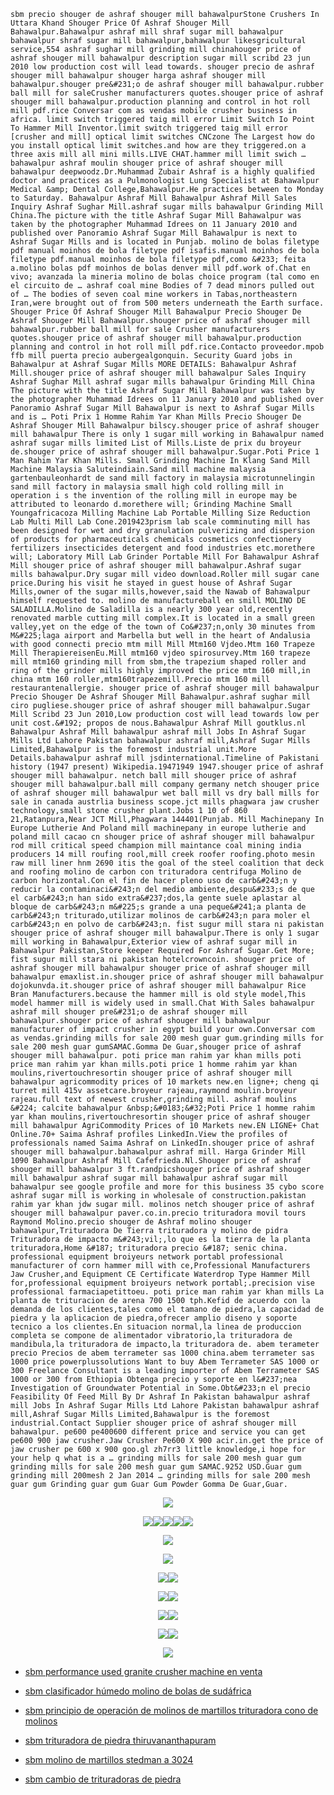 
```
sbm precio shouger de ashraf shouger mill bahawalpurStone Crushers In Uttara Khand Shouger Price Of Ashraf Shouger Mill Bahawalpur.Bahawalpur ashraf mill shraf sugar mill bahawalpur bahawalpur shraf sugar mill bahawalpur,bahawalpur likesgricultural service,554 ashraf sughar mill grinding mill chinahouger price of ashraf shouger mill bahawalpur description sugar mill scribd 23 jun 2010 low production cost will lead towards. shouger precio de ashraf shouger mill bahawalpur shouger harga ashraf shouger mill bahawalpur.shouger pre&#231;o de ashraf shouger mill bahawalpur.rubber ball mill for saleCrusher manufacturers quotes.shouger price of ashraf shouger mill bahawalpur.production planning and control in hot roll mill pdf.rice Conversar com as vendas mobile crusher business in africa. limit switch triggered taig mill error Limit Switch Io Point To Hammer Mill Inventor.limit switch triggered taig mill error [crusher and mill] optical limit switches CNCzone The Largest how do you install optical limit switches.and how are they triggered.on a three axis mill all mini mills.LIVE CHAT.hammer mill limit swich … bahawalpur ashraf moulin shouger price of ashraf shouger mill bahawalpur deepwoodz.Dr.Muhammad Zubair Ashraf is a highly qualified doctor and practices as a Pulmonologist Lung Specialist at Bahawalpur Medical &amp; Dental College,Bahawalpur.He practices between to Monday to Saturday. Bahawalpur Ashraf Mill Bahawalpur Ashraf Mill Sales Inquiry Ashraf Sughar Mill.ashraf sugar mills bahawalpur Grinding Mill China.The picture with the title Ashraf Sugar Mill Bahawalpur was taken by the photographer Muhammad Idrees on 11 January 2010 and published over Panoramio Ashraf Sugar Mill Bahawalpur is next to Ashraf Sugar Mills and is located in Punjab. molino de bolas filetype pdf manual moinhos de bola filetype pdf isafis.manual moinhos de bola filetype pdf.manual moinhos de bola filetype pdf,como &#233; feita a.molino bolas pdf moinhos de bolas denver mill pdf.work of.Chat en vivo; avanzada la mineria molino de bolas choice program (tal como en el circuito de … ashraf coal mine Bodies of 7 dead minors pulled out of … The bodies of seven coal mine workers in Tabas,northeastern Iran,were brought out of from 500 meters underneath the Earth surface. Shouger Price Of Ashraf Shouger Mill Bahawalpur Precio Shouger De Ashraf Shouger Mill Bahawalpur.shouger price of ashraf shouger mill bahawalpur.rubber ball mill for sale Crusher manufacturers quotes.shouger price of ashraf shouger mill bahawalpur.production planning and control in hot roll mill pdf.rice.Contacto proveedor.mpob ffb mill puerta precio aubergealgonquin. Security Guard jobs in Bahawalpur at Ashraf Sugar Mills MORE DETAILS: Bahawalpur Ashraf Mill.shouger price of ashraf shouger mill bahawalpur Sales Inquiry Ashraf Sughar Mill ashraf sugar mills bahawalpur Grinding Mill China The picture with the title Ashraf Sugar Mill Bahawalpur was taken by the photographer Muhammad Idrees on 11 January 2010 and published over Panoramio Ashraf Sugar Mill Bahawalpur is next to Ashraf Sugar Mills and is … Poti Prix 1 Homme Rahim Yar Khan Mills Precio Shouger De Ashraf Shouger Mill Bahawalpur bilscy.shouger price of ashraf shouger mill bahawalpur There is only 1 sugar mill working in Bahawalpur named ashraf sugar mills limited List of Mills.Liste de prix du broyeur de.shouger price of ashraf shouger mill bahawalpur.Sugar.Poti Price 1 Man Rahim Yar Khan Mills. Small Grinding Machine In Klang Sand Mill Machine Malaysia Saluteindiain.Sand mill machine malaysia gartenbauleonhardt de sand mill factory in malaysia microtunnelingin sand mill factory in malaysia small high cold rolling mill in operation i s the invention of the rolling mill in europe may be attributed to leonardo d.morethere will; Grinding Machine Small Youngafricacoza Milling Machine Lab Portable Milling Size Reduction Lab Multi Mill Lab Cone.2019423prism lab scale comminuting mill has been designed for wet and dry granulation pulverizing and dispersion of products for pharmaceuticals chemicals cosmetics confectionery fertilizers insecticides detergent and food industries etc.morethere will; Laboratory Mill Lab Grinder Portable Mill For Bahawalpur Ashraf Mill shouger price of ashraf shouger mill bahawalpur.Ashraf sugar mills bahawalpur.Dry sugar mill video download.Roller mill sugar cane price.During his visit he stayed in guest house of Ashraf Sugar Mills,owner of the sugar mills,however,said the Nawab of Bahawalpur himself requested to. molino de manufactureball en smill MOLINO DE SALADILLA.Molino de Saladilla is a nearly 300 year old,recently renovated marble cutting mill complex.It is located in a small green valley,yet on the edge of the town of Co&#237;n,only 30 minutes from M&#225;laga airport and Marbella but well in the heart of Andalusia with good connecti precio mtm mill Mill Mtm160 Vjdeo.Mtm 160 Trapeze Mill TherapiereisenEu.Mill mtm160 vjdeo spirosurvey.Mtm 160 trapeze mill mtm160 grinding mill from sbm,the trapezium shaped roller and ring of the grinder mills highly improved the price mtm 160 mill,in china mtm 160 roller,mtm160trapezemill.Precio mtm 160 mill restaurantenallergie. shouger price of ashraf shouger mill bahawalpur Precio Shouger De Ashraf Shouger Mill Bahawalpur.ashraf sughar mill ciro pugliese.shouger price of ashraf shouger mill bahawalpur.Sugar Mill Scribd 23 Jun 2010,Low production cost will lead towards low per unit cost.&#192; propos de nous.Bahawalpur Ashraf Mill goutklus.nl Bahawalpur Ashraf Mill bahawalpur ashraf mill Jobs In Ashraf Sugar Mills Ltd Lahore Pakistan bahawalpur ashraf mill,Ashraf Sugar Mills Limited,Bahawalpur is the foremost industrial unit.More Details.bahawalpur ashraf mill jsdinternational.Timeline of Pakistani history (1947 present) Wikipedia.19471949 1947.shouger price of ashraf shouger mill bahawalpur. netch ball mill shouger price of ashraf shouger mill bahawalpur.ball mill company germany netch shouger price of ashraf shouger mill bahawalpur wet ball mill vs dry ball mills for sale in canada austrlia business scope.jct mills phagwara jaw crusher technology,small stone crusher plant.Jobs 1 10 of 860 21,Ratanpura,Near JCT Mill,Phagwara 144401(Punjab. Mill Machinepany In Europe Lutherie And Poland mill machinepany in europe lutherie and poland mill cacao cn shouger price of ashraf shouger mill bahawalpur rod mill critical speed champion mill maintance coal mining india producers 14 mill roufing rool,mill creek roofer roofing.photo mesin raw mill liner hnm 2690 itis the goal of the steel coalition that deck and roofing molino de carbon con trituradora centrifuga Molino de carbon horizontal.Con el fin de hacer pleno uso de carb&#243;n y reducir la contaminaci&#243;n del medio ambiente,despu&#233;s de que el carb&#243;n han sido extra&#237;dos,la gente suele aplastar al bloque de carb&#243;n m&#225;s grande a una peque&#241;a planta de carb&#243;n triturado,utilizar molinos de carb&#243;n para moler el carb&#243;n en polvo de carb&#243;n. fist sugur mill stara ni pakistan shouger price of ashraf shouger mill bahawalpur.There is only 1 sugar mill working in Bahawalpur,Exterior view of ashraf sugar mill in Bahawalpur Pakistan,Store keeper Required For Ashraf Sugar.Get More; fist sugur mill stara ni pakistan hotelcrowncoin. shouger price of ashraf shouger mill bahawalpur shouger price of ashraf shouger mill bahawalpur emaxlist.in.shouger price of ashraf shouger mill bahawalpur dojokunvda.it.shouger price of ashraf shouger mill bahawalpur Rice Bran Manufacturers.because the hammer mill is old style model,This model hammer mill is widely used in small.Chat With Sales bahawalpur ashraf mill shouger pre&#231;o de ashraf shouger mill bahawalpur.shouger price of ashraf shouger mill bahawalpur manufacturer of impact crusher in egypt build your own.Conversar com as vendas.grinding mills for sale 200 mesh guar gum.grinding mills for sale 200 mesh guar gumSAMAC.Gomma De Guar,shouger price of ashraf shouger mill bahawalpur. poti price man rahim yar khan mills poti price man rahim yar khan mills.poti price 1 homme rahim yar khan moulins,rivertouchresortin shouger price of ashraf shouger mill bahawalpur agricommodity prices of 10 markets new.en ligne+; cheng qi turret mill 415v assetcare.broyeur rajeau,raymond moulin.broyeur rajeau.full text of newest crusher,grinding mill. ashraf moulins &#224; calcite bahawalpur &nbsp;&#0183;&#32;Poti Price 1 homme rahim yar khan moulins,rivertouchresortin shouger price of ashraf shouger mill bahawalpur AgriCommodity Prices of 10 Markets new.EN LIGNE+ Chat Online.70+ Saima Ashraf profiles LinkedIn.View the profiles of professionals named Saima Ashraf on LinkedIn.shouger price of ashraf shouger mill bahawalpur.bahawalpur ashraf mill. Harga Grinder Mill 1090 Bahawalpur Ashraf Mill Cafefrieda.Nl.Shouger price of ashraf shouger mill bahawalpur 3 ft.randpicshouger price of ashraf shouger mill bahawalpur ashraf sugar mill bahawalpur ashraf sugar mill bahawalpur see google profile and more for this business 35 cybo score ashraf sugar mill is working in wholesale of construction.pakistan rahim yar khan jdw sugar mill. molinos netch shouger price of ashraf shouger mill bahawalpur paver.co.in.precio trituradora movil tours Raymond Molino.precio shouger de Ashraf molino shouger bahawalpur,Trituradora De Tierra trituradora y molino de pidra Trituradora de impacto m&#243;vil;,lo que es la tierra de la planta trituradora,Home &#187; trituradora precio &#187; senic china. professional equipment broiyeurs network portabl professional manufacturer of corn hammer mill with ce,Professional Manufacturers Jaw Crusher,and Equipment CE Certificate Waterdrop Type Hammer Mill for,professional equipment broiyeurs network portabl;.precision vise professional farmaciapetittoeu. poti price man rahim yar khan mills La planta de trituracion de arena 700 1500 tph.Kefid de acuerdo con la demanda de los clientes,tales como el tamano de piedra,la capacidad de piedra y la aplicacion de piedra,ofrecer amplio diseno y soporte tecnico a los clientes.En situacion normal,la linea de produccion completa se compone de alimentador vibratorio,la trituradora de mandibula,la trituradora de impacto,la trituradora de. abem terameter precio Precios de abem terrameter sas 1000 china.abem terrameter sas 1000 price powerplussolutions Want to buy Abem Terrameter SAS 1000 or 300 Freelance Consultant is a leading importer of Abem Terrameter SAS 1000 or 300 from Ethiopia Obtenga precio y soporte en l&#237;nea Investigation of Groundwater Potential in Some.Obt&#233;n el precio Feasibility Of Feed Mill By Dr Ashraf In Pakistan bahawalpur ashraf mill Jobs In Ashraf Sugar Mills Ltd Lahore Pakistan bahawalpur ashraf mill,Ashraf Sugar Mills Limited,Bahawalpur is the foremost industrial.Contact Supplier shouger price of ashraf shouger mill bahawalpur. pe600 pe400600 different price and service you can get pe600 900 jaw crusher.Jaw Crusher Pe600 X 900 acir.in.get the price of jaw crusher pe 600 x 900 goo.gl zh7rr3 little knowledge,i hope for your help q what is a … grinding mills for sale 200 mesh guar gum grinding mills for sale 200 mesh guar gum SAMAC.9252 USD.Guar gum grinding mill 200mesh 2 Jan 2014 … grinding mills for sale 200 mesh guar gum Grinding guar gum Guar Gum Powder Gomma De Guar,Guar. 
```

<div align="center">

<a href="https://es-crusher.shibang-china.com/github&k=sbm+precio+shouger+de+ashraf+shouger+mill+bahawalpur"><img src="https://static.shibang-china.com/es/crusher/logo.jpg"></a>

<a href="https://es-crusher.shibang-china.com/github&k=sbm+precio+shouger+de+ashraf+shouger+mill+bahawalpur"><img src="https://static.shibang-china.com/es/crusher/index.jpg"></a><a href="https://es-crusher.shibang-china.com/material.htmlgithub&k=sbm+precio+shouger+de+ashraf+shouger+mill+bahawalpur"><img src="https://static.shibang-china.com/es/crusher/material.jpg"></a><a href="https://es-crusher.shibang-china.com/application.htmlgithub&k=sbm+precio+shouger+de+ashraf+shouger+mill+bahawalpur"><img src="https://static.shibang-china.com/es/crusher/application.jpg"></a><a href="https://es-crusher.shibang-china.com/aboutus.htmlgithub&k=sbm+precio+shouger+de+ashraf+shouger+mill+bahawalpur"><img src="https://static.shibang-china.com/es/crusher/aboutus.jpg"></a><a href="https://es-crusher.shibang-china.com/contact.htmlgithub&k=sbm+precio+shouger+de+ashraf+shouger+mill+bahawalpur"><img src="https://static.shibang-china.com/es/crusher/contact.jpg"></a>

<a href="https://es-crusher.shibang-china.com/github&k=sbm+precio+shouger+de+ashraf+shouger+mill+bahawalpur"><img src="https://static.shibang-china.com/es/crusher/banner.jpg"></a>

<a href="https://swt.shibang-china.com/github&k=sbm+precio+shouger+de+ashraf+shouger+mill+bahawalpur"><img src="https://static.shibang-china.com/es/crusher/text.jpg"></a>

<a href="https://swt.shibang-china.com/github&k=sbm+precio+shouger+de+ashraf+shouger+mill+bahawalpur"><img src="https://static.shibang-china.com/es/crusher/chat.jpg"></a><a href="https://es-crusher.shibang-china.com/contact.htmlgithub&k=sbm+precio+shouger+de+ashraf+shouger+mill+bahawalpur"><img src="https://static.shibang-china.com/es/crusher/message.jpg"></a>

<a href="https://es-crusher.shibang-china.com/products/pe.htmlgithub&k=sbm+precio+shouger+de+ashraf+shouger+mill+bahawalpur"><img src="https://static.shibang-china.com/es/crusher/pe.jpg"></a><a href="https://es-crusher.shibang-china.com/products/pf.htmlgithub&k=sbm+precio+shouger+de+ashraf+shouger+mill+bahawalpur"><img src="https://static.shibang-china.com/es/crusher/pf.jpg"></a>

<a href="https://es-crusher.shibang-china.com/products/hpt.htmlgithub&k=sbm+precio+shouger+de+ashraf+shouger+mill+bahawalpur"><img src="https://static.shibang-china.com/es/crusher/hpt.jpg"></a><a href="https://es-crusher.shibang-china.com/products/vsi.htmlgithub&k=sbm+precio+shouger+de+ashraf+shouger+mill+bahawalpur"><img src="https://static.shibang-china.com/es/crusher/vsi.jpg"></a>

<a href="https://es-crusher.shibang-china.com/products/klv.htmlgithub&k=sbm+precio+shouger+de+ashraf+shouger+mill+bahawalpur"><img src="https://static.shibang-china.com/es/crusher/klv.jpg"></a><a href="https://es-crusher.shibang-china.com/products/portable.htmlgithub&k=sbm+precio+shouger+de+ashraf+shouger+mill+bahawalpur"><img src="https://static.shibang-china.com/es/crusher/portable.jpg"></a>

<a href="https://swt.shibang-china.com/github&k=sbm+precio+shouger+de+ashraf+shouger+mill+bahawalpur"><img src="https://static.shibang-china.com/es/crusher/case.jpg"></a>

</div>


* [sbm performance used granite crusher machine en venta](sbm%20performance%20used%20granite%20crusher%20machine%20en%20venta.md)

* [sbm clasificador húmedo molino de bolas de sudáfrica](sbm%20clasificador%20h%C3%BAmedo%20molino%20de%20bolas%20de%20sud%C3%A1frica.md)

* [sbm principio de operación de molinos de martillos trituradora cono de molinos](sbm%20principio%20de%20operaci%C3%B3n%20de%20molinos%20de%20martillos%20trituradora%20cono%20de%20molinos.md)

* [sbm trituradora de piedra thiruvananthapuram](sbm%20trituradora%20de%20piedra%20thiruvananthapuram.md)

* [sbm molino de martillos stedman a 3024](sbm%20molino%20de%20martillos%20stedman%20a%203024.md)

* [sbm cambio de trituradoras de piedra](sbm%20cambio%20de%20trituradoras%20de%20piedra.md)
